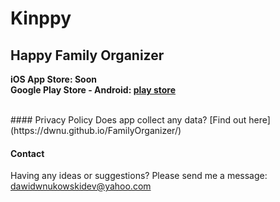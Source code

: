 # Kinppy
## Happy Family Organizer

<b>iOS App Store: Soon</b>
<br><b>Google Play Store - Android: [play store](https://play.google.com/store/apps/details?id=vuko.game.word.search.hidden.words.release)</b>

<br>
#### Privacy Policy
Does app collect any data? [Find out here](https://dwnu.github.io/FamilyOrganizer/)

#### Contact
Having any ideas or suggestions? Please send me a message: <dawidwnukowskidev@yahoo.com>
